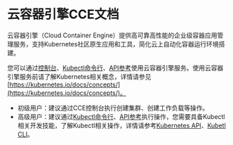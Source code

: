 # 云容器引擎CCE文档<a name="cce_01_0091"></a>

云容器引擎（Cloud Container Engine）提供高可靠高性能的企业级容器应用管理服务，支持Kubernetes社区原生应用和工具，简化云上自动化容器运行环境搭建。

您可以通过[控制台](集群管理.md)、[Kubectl命令行](Kubectl使用指南.md)、[API参考](https://support.huaweicloud.com/api-cce/cce_02_0001.html)使用云容器引擎服务。使用云容器引擎服务前请了解Kubernetes相关概念，详情请参见[https://kubernetes.io/docs/concepts/](https://kubernetes.io/docs/concepts/)。

-   初级用户：建议通过CCE控制台执行创建集群、创建工作负载等操作。
-   高级用户：建议通过[Kubectl命令行](Kubectl使用指南.md)、[API参考](https://support.huaweicloud.com/api-cce/cce_02_0001.html)执行操作，您需要具备Kubectl相关开发技能，了解Kubectl相关操作，详情请参考[Kubernetes API](https://kubernetes.io/docs/concepts/overview/kubernetes-api/)、[Kubetl CLI](https://kubernetes.io/docs/reference/kubectl/overview/)。

